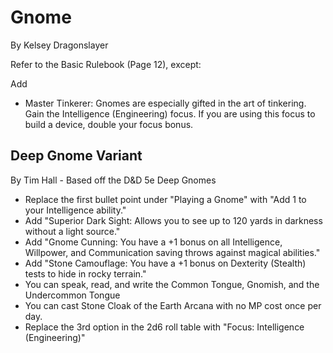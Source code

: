 # Gnome
By Kelsey Dragonslayer

Refer to the Basic Rulebook (Page 12), except:

Add 
- Master Tinkerer: Gnomes are especially gifted in the art of tinkering. Gain the Intelligence (Engineering) focus. If you are using this focus to build a device, double your focus bonus.

## Deep Gnome Variant
By Tim Hall - Based off the D&D 5e Deep Gnomes

- Replace the first bullet point under "Playing a Gnome" with "Add 1 to your Intelligence ability."
- Add "Superior Dark Sight: Allows you to see up to 120 yards in darkness without a light source."
- Add "Gnome Cunning: You have a +1 bonus on all Intelligence, Willpower, and Communication saving throws against magical abilities."
- Add "Stone Camouflage: You have a +1 bonus on Dexterity (Stealth) tests to hide in rocky terrain."
- You can speak, read, and write the Common Tongue, Gnomish, and the Undercommon Tongue
- You can cast Stone Cloak of the Earth Arcana with no MP cost once per day.
- Replace the 3rd option in the 2d6 roll table with "Focus: Intelligence (Engineering)"
